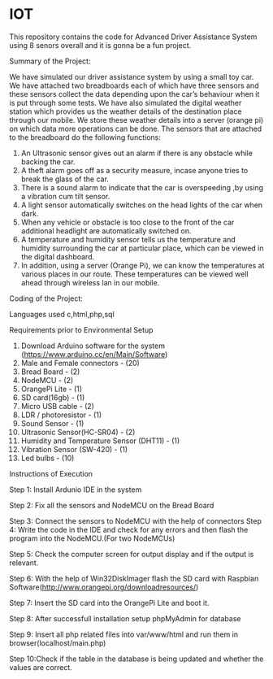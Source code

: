 # IOT
This repository contains the code for Advanced Driver Assistance System using 8 senors overall and it is gonna be a fun project.

Summary of the Project:

We have simulated our driver assistance system by using a small toy car. We have attached two breadboards each of which have three sensors and these sensors collect the data depending upon the car’s behaviour when it is put through some tests. We have also simulated the digital weather station which provides us the weather details of the destination place through our mobile. We store these weather details into a server (orange pi) on which data  more operations can be done.  The sensors that are attached to the breadboard do the following functions:
1. An Ultrasonic sensor gives out an alarm if there is any obstacle while backing the car.
2. A theft alarm goes off as a security measure, incase anyone tries to break the glass of the car.
3. There is a sound alarm to indicate that the car is overspeeding ,by using a vibration cum tilt        sensor.  
4. A light sensor automatically switches on the head lights of the car when dark.
5. When any vehicle or obstacle is too close to the front of the car additional headlight are automatically switched on.
6. A temperature and humidity sensor tells us the temperature and humidity surrounding the car at particular place, which can be viewed in the digital dashboard.
7. In addition, using a server (Orange Pi), we can know the temperatures at various places in our route. These temperatures can be viewed well ahead through wireless lan in our mobile.

Coding of the Project:

 Languages used c,html,php,sql
 
 Requirements prior to Environmental Setup

1)  Download Arduino software for the system (https://www.arduino.cc/en/Main/Software)
2)  Male and Female connectors                     - (20) 
3)  Bread Board                                    - (2)
4)  NodeMCU                                        - (2)
5)  OrangePi Lite                                  - (1)
6)  SD card(16gb)                                  - (1)
7)  Micro USB cable                                - (2)
8)  LDR / photoresistor                            - (1)
9)  Sound Sensor                                   - (1)
10) Ultrasonic Sensor(HC-SR04)                     - (2)
11) Humidity and Temperature Sensor (DHT11)        - (1)
12) Vibration Sensor (SW-420)                      - (1)
13) Led bulbs                                      - (10)

Instructions of Execution

Step 1: Install Ardunio IDE in the system

Step 2: Fix all the sensors and NodeMCU on the Bread Board

Step 3: Connect the sensors to NodeMCU with the help of connectors
Step 4: Write the code in the IDE and check for any errors and then flash the program into the NodeMCU.(For two NodeMCUs)

Step 5: Check the computer screen for output display and if the output is relevant.

Step 6: With the help of Win32DiskImager flash the SD card with Raspbian Software(http://www.orangepi.org/downloadresources/)

Step 7: Insert the SD card into the OrangePi Lite and boot it.

Step 8: After successfull installation setup phpMyAdmin for database

Step 9: Insert all php related files into var/www/html and run them in browser(localhost/main.php)

Step 10:Check if the table in the database is being updated and whether the values are correct. 
